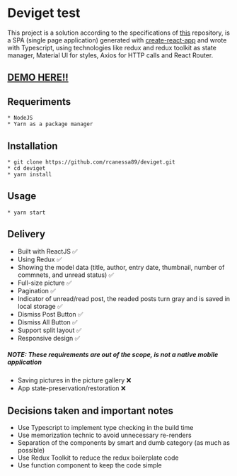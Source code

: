 # Deviget test

This project is a solution according to the specifications of [this](https://github.com/deviget/Front-end) repository, is a SPA (single page application) generated with [create-react-app](https://github.com/facebook/create-react-app) and wrote with Typescript, using technologies like redux and redux toolkit as state manager, Material UI for styles, Axios for HTTP calls and React Router.

## [DEMO HERE!!](https://deviget-7452yq5la-rodolfocanessa.vercel.app/mmmu1v)

## Requeriments

```
* NodeJS
* Yarn as a package manager
```

## Installation

```
* git clone https://github.com/rcanessa89/deviget.git
* cd deviget
* yarn install
```

## Usage

```
* yarn start
```

## Delivery

* Built with ReactJS ✅
* Using Redux ✅
* Showing the model data (title, author, entry date, thumbnail, number of commnets, and unread status) ✅
* Full-size picture ✅
* Pagination ✅
* Indicator of unread/read post, the readed posts turn gray and is saved in local storage ✅
* Dismiss Post Button ✅
* Dismiss All Button ✅
* Support split layout ✅
* Responsive design ✅

##### NOTE: These requirements are out of the scope, is not a native mobile application

- Saving pictures in the picture gallery ❌
- App state-preservation/restoration ❌

## Decisions taken and important notes
- Use Typescript to implement type checking in the build time
- Use memorization technic to avoid unnecessary re-renders
- Separation of the components by smart and dumb category (as much as possible)
- Use Redux Toolkit to reduce the redux boilerplate code
- Use function component to keep the code simple
